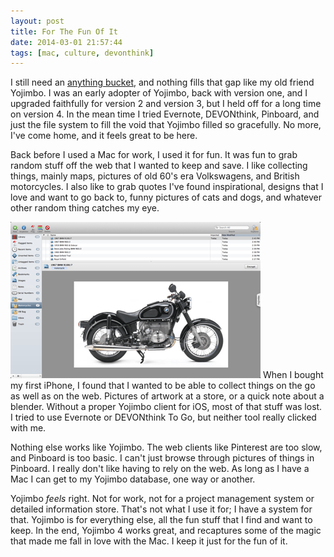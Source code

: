 ```yaml
---
layout: post
title: For The Fun Of It
date: 2014-03-01 21:57:44
tags: [mac, culture, devonthink]
---
```



I still need an [anything bucket][1], and nothing fills that gap like my old friend Yojimbo. I was an early adopter of Yojimbo, back with version one, and I upgraded faithfully for version 2 and version 3, but I held off for a long time on version 4. In the mean time I tried Evernote, DEVONthink, Pinboard, and just the file system to fill the void that Yojimbo filled so gracefully. No more, I've come home, and it feels great to be here. 


Back before I used a Mac for work, I used it for fun. It was fun to grab random stuff off the web that I wanted to keep and save. I like collecting things, mainly maps, pictures of old 60's era Volkswagens, and British motorcycles. I also like to grab quotes I've found inspirational, designs that I love and want to go back to, funny pictures of cats and dogs, and whatever other random thing catches my eye. 

 <a href="/media/yojimbo_screen_shot.png"><img src="/media/yojimbo_screen_shot_thumb.png" /></a>
When I bought my first iPhone, I found that I wanted to be able to collect things on the go as well as on the web. Pictures of artwork at a store, or a quick note about a blender. Without a proper Yojimbo client for iOS, most of that stuff was lost. I tried to use Evernote or DEVONthink To Go, but neither tool really clicked with me. 

Nothing else works like Yojimbo. The web clients like Pinterest are too slow, and Pinboard is too basic. I can't just browse through pictures of things in Pinboard. I really don't like having to rely on the web. As long as I have a Mac I can get to my Yojimbo database, one way or another.

Yojimbo *feels* right. Not for work, not for a project management system or detailed information store. That's not what I use it for; I have a system for that. Yojimbo is for everything else, all the fun stuff that I find and want to keep. In the end, Yojimbo 4 works great, and recaptures some of the magic that made me fall in love with the Mac. I keep it just for the fun of it.


[1]: http://shawnblanc.net/2009/09/yojimbo-and-anything-buckets/